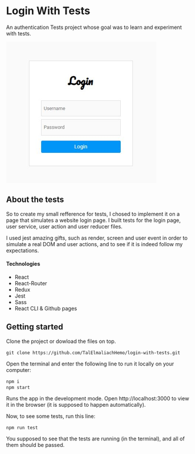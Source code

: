 
# Login With Tests
An authentication Tests project whose goal was to learn and experiment with tests.

![Login image](src/assets/readme-imgs/login-img.JPG)

## About the tests
So to create my small refference for tests, I chosed to implement it on a page that simulates a website login page. 
I built tests for the login page, user service, user action and user reducer files.

I used jest amazing gifts, such as render, screen and user event in order to simulate a real DOM and user actions, and to see if it is indeed follow my expectations.

#### Technologies

- React
- React-Router
- Redux
- Jest
- Sass
- React CLI & Github pages


## Getting started
Clone the project or dowload the files on top.
```
git clone https://github.com/TalElmaliachHemo/login-with-tests.git
```
Open the terminal and enter the following line to run it locally on your computer:
```
npm i
npm start 
```
Runs the app in the development mode.
Open http://localhost:3000 to view it in the browser (it is supposed to happen automatically).

Now, to see some tests, run this line:
```
npm run test 
```

You supposed to see that the tests are running (in the terminal), and all of them should be passed.
